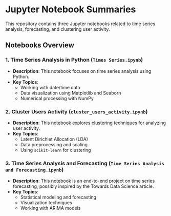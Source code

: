 # Jupyter Notebook Summaries

This repository contains three Jupyter notebooks related to time series analysis, forecasting, and clustering user activity.

## Notebooks Overview

### 1. **Time Series Analysis in Python** (`Times Series.ipynb`)
   - **Description**: This notebook focuses on time series analysis using Python.
   - **Key Topics**:
     - Working with date/time data
     - Data visualization using Matplotlib and Seaborn
     - Numerical processing with NumPy

### 2. **Cluster Users Activity** (`cluster_users_activity.ipynb`)
   - **Description**: This notebook explores clustering techniques for analyzing user activity.
   - **Key Topics**:
     - Latent Dirichlet Allocation (LDA)
     - Data preprocessing and scaling
     - Using `scikit-learn` for clustering

### 3. **Time Series Analysis and Forecasting** (`Time Series Analysis and Forecasting.ipynb`)
   - **Description**: This notebook is an end-to-end project on time series forecasting, possibly inspired by the Towards Data Science article.
   - **Key Topics**:
     - Statistical modeling and forecasting
     - Visualization techniques
     - Working with ARIMA models

